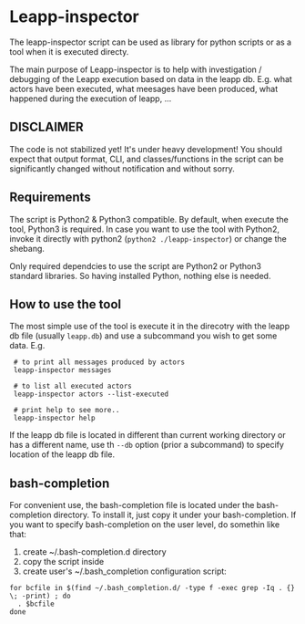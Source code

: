 # Leapp-inspector

The leapp-inspector script can be used as library for python scripts or as a tool
when it is executed directy.

The main purpose of Leapp-inspector is to help with investigation / debugging
of the Leapp execution based on data in the leapp db. E.g. what actors have
been executed, what meesages have been produced, what happened during
the execution of leapp, ...

## DISCLAIMER

The code is not stabilized yet! It's under heavy development!
You should expect that output format, CLI, and classes/functions in the script
can be significantly changed without notification and without sorry.

## Requirements
The script is Python2 & Python3 compatible. By default, when execute the tool,
Python3 is required. In case you want to use the tool with Python2, invoke it
directly with python2 (`python2 ./leapp-inspector`) or change the shebang.

Only required dependcies to use the script are Python2 or Python3 standard
libraries. So having installed Python, nothing else is needed.

## How to use the tool

The most simple use of the tool is execute it in the direcotry with the leapp
db file (usually `leapp.db`) and use a subcommand you wish to get some data.
E.g.
```
 # to print all messages produced by actors
 leapp-inspector messages

 # to list all executed actors
 leapp-inspector actors --list-executed

 # print help to see more..
 leapp-inspector help
```

If the leapp db file is located in different than current working directory
or has a different name, use th `--db` option (prior a subcommand) to specify
location of the leapp db file.

## bash-completion
For convenient use, the bash-completion file is located under the bash-completion
directory. To install it, just copy it under your bash-completion. If you want
to specify bash-completion on the user level, do somethin like that:
1. create ~/.bash-completion.d directory
1. copy the script inside
1. create user's ~/.bash\_completion configuration script:
```
for bcfile in $(find ~/.bash_completion.d/ -type f -exec grep -Iq . {} \; -print) ; do
  . $bcfile
done
```
